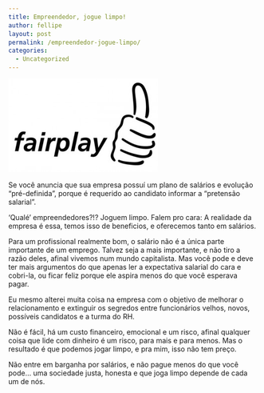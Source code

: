 ```yaml
---
title: Empreendedor, jogue limpo!
author: fellipe
layout: post
permalink: /empreendedor-jogue-limpo/
categories:
  - Uncategorized
---
```

[<img class="size-medium wp-image-262 aligncenter" alt="1398259177" src="/img/posts/2014/08/1398259177-300x187.jpg" width="300" height="187" />][1]

Se você anuncia que sua empresa possuí um plano de salários e evolução &#8220;pré-definida&#8221;, porque é requerido ao candidato informar a &#8220;pretensão salarial&#8221;.

&#8216;Qualé&#8217; empreendedores?!? Joguem limpo. Falem pro cara: A realidade da empresa é essa, temos isso de beneficios, e oferecemos tanto em salários.

Para um profissional realmente bom, o salário não é a única parte importante de um emprego. Talvez seja a mais importante, e não tiro a razão deles, afinal vivemos num mundo capitalista. Mas você pode e deve ter mais argumentos do que apenas ler a expectativa salarial do cara e cobri-la, ou ficar feliz porque ele aspira menos do que você esperava pagar.

Eu mesmo alterei muita coisa na empresa com o objetivo de melhorar o relacionamento e extinguir os segredos entre funcionários velhos, novos, possíveis candidatos e a turma do RH.

Não é fácil, há um custo financeiro, emocional e um risco, afinal qualquer coisa que lide com dinheiro é um risco, para mais e para menos. Mas o resultado é que podemos jogar limpo, e pra mim, isso não tem preço.

Não entre em barganha por salários, e não pague menos do que você pode&#8230; uma sociedade justa, honesta e que joga limpo depende de cada um de nós.

 [1]: /img/posts/2014/08/1398259177.jpg